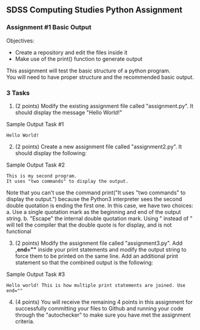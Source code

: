 ## SDSS Computing Studies Python Assignment
### Assignment #1 Basic Output

Objectives:
* Create a repository and edit the files inside it
* Make use of the print() function to generate output

This assignment will test the basic structure of a python program.  
You will need to have proper structure and the recommended basic output.

### 3 Tasks
1.  (2 points) Modify the existing assignment file called "assignment.py".  It should display the message "Hello World!"

Sample Output Task #1
```
Hello World!
```

2.  (2 points) Create a new assignment file called "assignment2.py".  It should display the following:

Sample Output Task #2
```
This is my second program.
It uses "two commands" to display the output.
```
Note that you can't use the command print("It uses "two commands" to display the output.") because the Python3 interpreter sees the second double quotation is ending the first one.  In this case, we have two choices:
  a. Use a single quotation mark as the beginning and end of the output string.
  b. "Escape" the internal double quotation mark.  Using \" instead of " will tell the compiler that the double quote is for display, and is not functional

3. (2 points) Modify the assignment file called "assignment3.py".  Add **,end=""** inside your print statements and modify the output string to force them to be printed on the same line.  Add an additional print statement so that the combined output is the following:

Sample Output Task #3
```
Hello world! This is how multiple print statements are joined. Use end=""
```

4. (4 points) You will receive the remaining 4 points in this assignment for successfully committing your files to Github and running your code through the "autochecker" to make sure you have met the assignment criteria.
